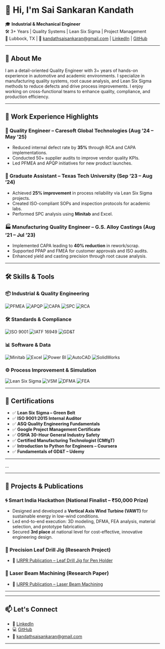 # 👋 Hi, I'm Sai Sankaran Kandath

🎓 **Industrial & Mechanical Engineer**  
🛠️ 3+ Years | Quality Systems | Lean Six Sigma | Project Management  
📍 Lubbock, TX | 📧 kandathsaisankaran@gmail.com | [LinkedIn](https://www.linkedin.com/in/kandath-sai-sankaran) | [GitHub](https://github.com/isankar23)

---

## 🧾 About Me

I am a detail-oriented Quality Engineer with 3+ years of hands-on experience in automotive and academic environments. I specialize in manufacturing quality systems, root cause analysis, and Lean Six Sigma methods to reduce defects and drive process improvements. I enjoy working on cross-functional teams to enhance quality, compliance, and production efficiency.

---

## 💼 Work Experience Highlights

### 🔧 Quality Engineer – Caresoft Global Technologies (Aug ’24 – May ’25)
- Reduced internal defect rate by **35%** through RCA and CAPA implementations.
- Conducted 50+ supplier audits to improve vendor quality KPIs.
- Led PFMEA and APQP initiatives for new product launches.

### 🧪 Graduate Assistant – Texas Tech University (Sep ’23 – Aug ’24)
- Achieved **25% improvement** in process reliability via Lean Six Sigma projects.
- Created ISO-compliant SOPs and inspection protocols for academic labs.
- Performed SPC analysis using **Minitab** and Excel.

### 🏭 Manufacturing Quality Engineer – G.S. Alloy Castings (Aug ’21 – Jul ’23)
- Implemented CAPA leading to **40% reduction** in rework/scrap.
- Supported PPAP and FMEA for customer approvals and ISO audits.
- Enhanced yield and casting precision through root cause analysis.

---

## 🛠️ Skills & Tools

### 📦 Industrial & Quality Engineering  
![PFMEA](https://img.shields.io/badge/PFMEA-blue)
![APQP](https://img.shields.io/badge/APQP-green)
![CAPA](https://img.shields.io/badge/CAPA-orange)
![SPC](https://img.shields.io/badge/SPC-purple)
![RCA](https://img.shields.io/badge/RCA-gray)

### 🛠 Standards & Compliance  
![ISO 9001](https://img.shields.io/badge/ISO%209001-compliant-blue)
![IATF 16949](https://img.shields.io/badge/IATF%2016949-compliant-green)
![GD&T](https://img.shields.io/badge/GD%26T-drawing--based-yellow)

### 📊 Software & Data  
![Minitab](https://img.shields.io/badge/Minitab-statistics-blue)
![Excel](https://img.shields.io/badge/Excel-Advanced-green)
![Power BI](https://img.shields.io/badge/PowerBI-Visualization-orange)
![AutoCAD](https://img.shields.io/badge/AutoCAD-2D--Drafting-red)
![SolidWorks](https://img.shields.io/badge/SolidWorks-3D--Modeling-orange)

### ⚙️ Process Improvement & Simulation  
![Lean Six Sigma](https://img.shields.io/badge/Lean--Six%20Sigma-Green%20Belt-green)
![VSM](https://img.shields.io/badge/Value%20Stream%20Mapping-analysis-blue)
![DFMA](https://img.shields.io/badge/DFMA-efficiency-lightgrey)
![FEA](https://img.shields.io/badge/FEA-analysis-blue)

---

## 📜 Certifications

- ✅ **Lean Six Sigma – Green Belt**  
- ✅ **ISO 9001:2015 Internal Auditor**  
- ✅ **ASQ Quality Engineering Fundamentals**  
- ✅ **Google Project Management Certificate**  
- ✅ **OSHA 30-Hour General Industry Safety**  
- ✅ **Certified Manufacturing Technologist (CMfgT)**  
- ✅ **Introduction to Python for Engineers – Coursera**  
- ✅ **Fundamentals of GD&T – Udemy**

---

...

---

## 🧪 Projects & Publications

### 🌀 Smart India Hackathon (National Finalist – ₹50,000 Prize)
- Designed and developed a **Vertical Axis Wind Turbine (VAWT)** for sustainable energy in low-wind conditions.
- Led end-to-end execution: 3D modeling, DFMA, FEA analysis, material selection, and prototype fabrication.
- Secured **3rd place** at national level for cost-effective, innovative engineering design.

### 🔧 Precision Leaf Drill Jig (Research Project)
- 📘 [IJRPR Publication – Leaf Drill Jig for Pen Holder](https://ijrpr.com/uploads/V3ISSUE7/IJRPR5611.pdf)

### 🔬 Laser Beam Machining (Research Paper)
- 📘 [IJRPR Publication – Laser Beam Machining](https://ijrpr.com/uploads/V2ISSUE10/IJRPR1490.pdf)

---


---

## 📫 Let's Connect

- 🔗 [LinkedIn](https://www.linkedin.com/in/kandath-sai-sankaran)
- 💻 [GitHub](https://github.com/isankar23)
- 📧 kandathsaisankaran@gmail.com

---

<!--
**isankar23/isankar23** is a ✨ _special_ ✨ repository because its `README.md` (this file) appears on your GitHub profile.

Here are some ideas to get you started:

- 🔭 I’m currently working on ...
- 🌱 I’m currently learning ...
- 👯 I’m looking to collaborate on ...
- 🤔 I’m looking for help with ...
- 💬 Ask me about ...
- 📫 How to reach me: ...
- 😄 Pronouns: ...
- ⚡ Fun fact: ...
-->
